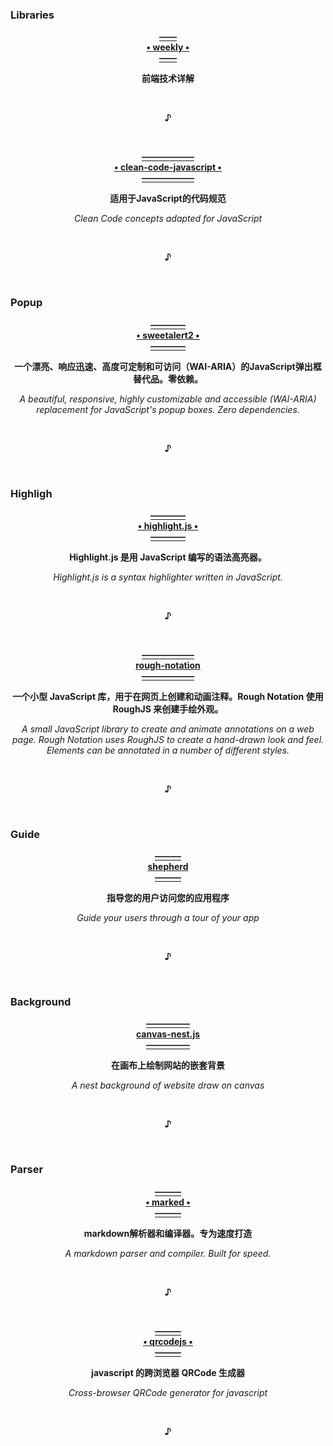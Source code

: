 ### Libraries
  <p align="center"><a href="https://github.com/ascoders/weekly">
                                                        <b>——<br>• weekly •<br>——</b>
  </a></p>
  <p align="center">                                              <b>前端技术详解</b></p>
  <br><p align="center"><b>♪</b></p><br>
  
  <p align="center"><a href="https://github.com/ryanmcdermott/clean-code-javascript">
                                                    <b>——————<br>• clean-code-javascript •<br>——————</b>
  </a></p>
  <p align="center">                                        <b>适用于JavaScript的代码规范</b></p>
    <p align="center">                            <i>Clean Code concepts adapted for JavaScript</i></p>
  <br><p align="center"><b>♪</b></p><br>

### Popup
  <p align="center"><a href="https://github.com/sweetalert2/sweetalert2">
                                                    <b>————<br>• sweetalert2 •<br>————</b>
  </a></p>
  <p align="center">                   <b>一个漂亮、响应迅速、高度可定制和可访问（WAI-ARIA）的JavaScript弹出框替代品。零依赖。</b></p>
    <p align="center"> <i>A beautiful, responsive, highly customizable and accessible (WAI-ARIA) replacement for JavaScript's popup boxes. Zero dependencies.</i></p>
  <br><p align="center"><b>♪</b></p><br>


### Highligh
  <p align="center"><a href="https://github.com/highlightjs/highlight.js">
                                                    <b>————<br>• highlight.js •<br>————</b>
  </a></p>
  <p align="center">                            <b>Highlight.js 是用 JavaScript 编写的语法高亮器。</b></p>
    <p align="center">                    <i>Highlight.js is a syntax highlighter written in JavaScript.</i></p>
  <br><p align="center"><b>♪</b></p><br>
 
  <p align="center"><a href="https://github.com/rough-stuff/rough-notation">
                                                    <b>——————<br>rough-notation<br>——————</b>
  </a></p>
  <p align="center">    <b>一个小型 JavaScript 库，用于在网页上创建和动画注释。Rough Notation 使用 RoughJS 来创建手绘外观。</b></p>
    <p align="center"> <i>A small JavaScript library to create and animate annotations on a web page.
Rough Notation uses RoughJS to create a hand-drawn look and feel. Elements can be annotated in a number of different styles.</i></p>
  <br><p align="center"><b>♪</b></p><br>


### Guide
  <p align="center"><a href="https://github.com/shipshapecode/shepherd">
                                                      <b>———<br>shepherd<br>———</b>
  </a></p>
  <p align="center">                                        <b>指导您的用户访问您的应用程序</b></p>
    <p align="center">                            <i>Guide your users through a tour of your app</i></p>
  <br><p align="center"><b>♪</b></p><br>


### Background
  <p align="center"><a href="https://github.com/ryanmcdermott/clean-code-javascript](https://github.com/hustcc/canvas-nest.js">
                                                    <b>—————<br>canvas-nest.js<br>—————</b>
  </a></p>
  <p align="center">                                        <b>在画布上绘制网站的嵌套背景</b></p>
    <p align="center">                            <i>A nest background of website draw on canvas</i></p>
  <br><p align="center"><b>♪</b></p><br>
    
### Parser
  <p align="center"><a href="https://github.com/markedjs/marked">
                                                    <b>———<br>• marked •<br>———</b>
  </a></p>
  <p align="center">                                        <b>markdown解析器和编译器。专为速度打造</b></p>
    <p align="center">                              <i>A markdown parser and compiler. Built for speed.</i></p>
  <br><p align="center"><b>♪</b></p><br>
  
  <p align="center"><a href="https://github.com/davidshimjs/qrcodejs">
                                                    <b>———<br>• qrcodejs •<br>———</b>
  </a></p>
  <p align="center">                                        <b>javascript 的跨浏览器 QRCode 生成器</b></p>
    <p align="center">                              <i>Cross-browser QRCode generator for javascript</i></p>
  <br><p align="center"><b>♪</b></p><br>
